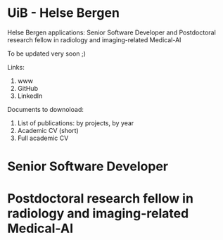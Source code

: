 # UiB - Helse Bergen
Helse Bergen applications: Senior Software Developer and Postdoctoral research fellow in radiology and imaging-related Medical-AI

To be updated very soon ;) 

Links:
1. www
2. GitHub
3. LinkedIn

Documents to downoload:
1. List of publications: by projects, by year
2. Academic CV (short)
3. Full academic CV

# Senior Software Developer 

# Postdoctoral research fellow in radiology and imaging-related Medical-AI
